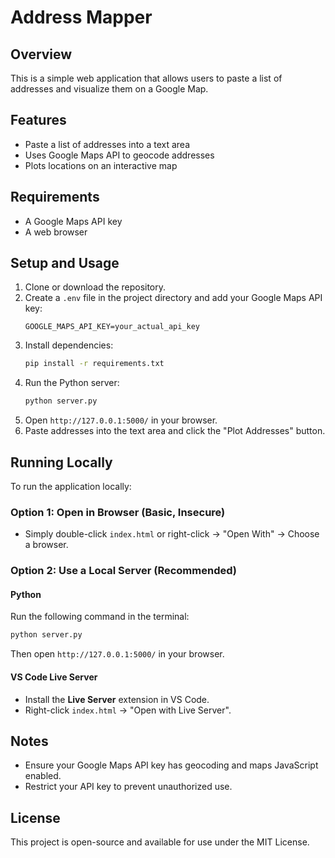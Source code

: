 # Address Mapper

## Overview
This is a simple web application that allows users to paste a list of addresses and visualize them on a Google Map.

## Features
- Paste a list of addresses into a text area
- Uses Google Maps API to geocode addresses
- Plots locations on an interactive map

## Requirements
- A Google Maps API key
- A web browser

## Setup and Usage
1. Clone or download the repository.
2. Create a `.env` file in the project directory and add your Google Maps API key:
   ```
   GOOGLE_MAPS_API_KEY=your_actual_api_key
   ```
3. Install dependencies:
   ```sh
   pip install -r requirements.txt
   ```
4. Run the Python server:
   ```sh
   python server.py
   ```
5. Open `http://127.0.0.1:5000/` in your browser.
6. Paste addresses into the text area and click the "Plot Addresses" button.

## Running Locally
To run the application locally:

### Option 1: Open in Browser (Basic, Insecure)
- Simply double-click `index.html` or right-click → "Open With" → Choose a browser.

### Option 2: Use a Local Server (Recommended)
#### Python
Run the following command in the terminal:
```sh
python server.py
```
Then open `http://127.0.0.1:5000/` in your browser.

#### VS Code Live Server
- Install the **Live Server** extension in VS Code.
- Right-click `index.html` → "Open with Live Server".

## Notes
- Ensure your Google Maps API key has geocoding and maps JavaScript enabled.
- Restrict your API key to prevent unauthorized use.

## License
This project is open-source and available for use under the MIT License.

